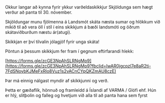 Okkur langar að kynna fyrir ykkur varðeldaskikkjur Skjöldunga sem hægt verður að panta til 30\. nóvember.

Skjöldungar munu fjölmenna á Landsmót skáta næsta sumar og hlökkum við mikið til að vera öll í stíl í eins skikkjum á bæði landsmóti og öðrum skátaviðburðum næstu ár(atugi).

Skikkjan er því tilvalin jólagjöf fyrir unga skáta!

Pöntun á þessum skikkjum fer fram í gegnum eftirfarandi hlekk:

[https://forms.gle/zcGE3NpAhSLRNgMp9](https://forms.gle/zcGE3NpAhSLRNgMp9?fbclid=IwAR0jgcpzl7e8aR2ti-7FdSNoybKJMeFxRlo8Vuz1s2vACnCYpQKZmAU8czE)

Þar má einnig nálgast myndir af skikkjunni og verð.

Þetta er gæðaflík, hönnuð og framleidd á Íslandi af VARMA / Glófi ehf. Hún er hlý, slitþolin og falleg og hvetjum við alla til að panta hana sem fyrst
